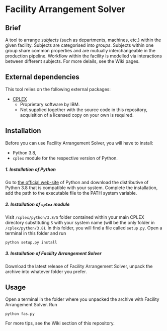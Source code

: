 # Facility Arrangement Solver

## Brief

A tool to arrange *subjects* (such as departments, machines, etc.) within the given facility. Subjects are categorised into *groups*. Subjects within one group share common properties and are mutually interchangeable in the production pipeline. Workflow within the facility is modelled via interactions between different subjects. For more delails, see the Wiki pages.

## External dependencies

This tool relies on the following external packages:

* [CPLEX](https://www.ibm.com/products/ilog-cplex-optimization-studio)
	* Proprietary software by IBM.
	* Not supplied together with the source code in this repository, acquisition of a licensed copy on your own is required.

## Installation

Before you can use Facility Arrangement Solver, you will have to install:

* Python 3.8,
* `cplex` module for the respective version of Python.

##### 1. Installation of Python

Go to [the official web-site](https://www.python.org/downloads/) of Python and download the distributive of Python 3.8 that is compatible with your system. Complete the installation, add the path to the executable file to the PATH system variable.

##### 2. Installation of `cplex` module

Visit `/cplex/python/3.8/S` folder contained within your main CPLEX directory substituting `S` with your system name (will be the only folder in `/cplex/python/3.8`). In this folder, you will find a file called `setup.py`. Open a terminal in this folder and run

    python setup.py install

##### 3. Installation of Facility Arrangement Solver

Download the latest release of Facility Arrangement Solver, unpack the archive into whatever folder you prefer.

## Usage

Open a terminal in the folder where you unpacked the archive with Facility Arrangement Solver. Run

    python fas.py

For more tips, see the Wiki section of this repository.
